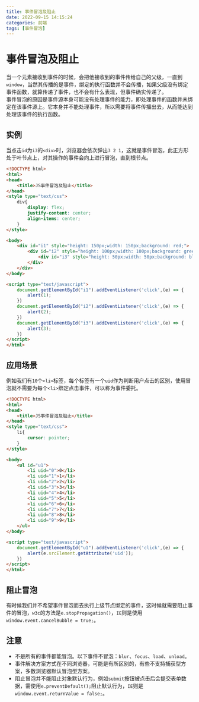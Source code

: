 ```yaml
---
title: 事件冒泡及阻止
date: 2022-09-15 14:15:24
categories: 前端
tags: [事件冒泡]
---
```

# 事件冒泡及阻止

当一个元素接收到事件的时候，会把他接收到的事件传给自己的父级，一直到`window`，当然其传播的是事件，绑定的执行函数并不会传播，如果父级没有绑定事件函数，就算传递了事件，也不会有什么表现，但事件确实传递了。  
事件冒泡的原因是事件源本身可能没有处理事件的能力，即处理事件的函数并未绑定在该事件源上。它本身并不能处理事件，所以需要将事件传播出去，从而能达到处理该事件的执行函数。
<!-- more -->
## 实例
当点击`id`为`i3`的`<div>`时，浏览器会依次弹出`3 2 1`，这就是事件冒泡，此正方形处于叶节点上，对其操作的事件会向上进行冒泡，直到根节点。
```html
<!DOCTYPE html>
<html>
<head>
    <title>JS事件冒泡及阻止</title>
</head>
<style type="text/css">
    div{
        display: flex;
        justify-content: center;
        align-items: center;
    }
</style>

<body>
    <div id="i1" style="height: 150px;width: 150px;background: red;">
        <div id="i2" style="height: 100px;width: 100px;background: green;">
            <div id="i3" style="height: 50px;width: 50px;background: blue;"></div>
        </div>
    </div>
</body>

<script type="text/javascript">
    document.getElementById("i1").addEventListener('click',(e) => {
        alert(1);
    }) 
    document.getElementById("i2").addEventListener('click',(e) => {
        alert(2);
    })  
    document.getElementById("i3").addEventListener('click',(e) => {
        alert(3);
    })     
</script>
</html>
```
## 应用场景
例如我们有`10`个`<li>`标签，每个标签有一个`uid`作为判断用户点击的区别，使用冒泡就不需要为每个`<li>`绑定点击事件，可以称为事件委托。

```html
<!DOCTYPE html>
<html>
<head>
    <title>JS事件冒泡及阻止</title>
</head>
<style type="text/css">
    li{
        cursor: pointer;
    }
</style>

<body>
    <ul id="u1">
        <li uid="0">0</li>
        <li uid="1">1</li>
        <li uid="2">2</li>
        <li uid="3">3</li>
        <li uid="4">4</li>
        <li uid="5">5</li>
        <li uid="6">6</li>
        <li uid="7">7</li>
        <li uid="8">8</li>
        <li uid="9">9</li>
    </ul>
</body>

<script type="text/javascript">
    document.getElementById("u1").addEventListener('click',(e) => {
        alert(e.srcElement.getAttribute('uid'));
    })    
</script>
</html>
```

## 阻止冒泡
有时候我们并不希望事件冒泡而去执行上级节点绑定的事件，这时候就需要阻止事件的冒泡，`w3c`的方法是`e.stopPropagation()`，`IE`则是使用` window.event.cancelBubble = true;`。

## 注意
* 不是所有的事件都能冒泡。以下事件不冒泡：`blur`、`focus`、`load`、`unload`。
* 事件解决方案方式在不同浏览器，可能是有所区别的，有些不支持捕获型方案，多数浏览器默认冒泡型方案。
* 阻止冒泡并不能阻止对象默认行为，例如`submit`按钮被点击后会提交表单数据，需使用`e.preventDefault();`阻止默认行为，`IE`则是`window.event.returnValue = false;`。


